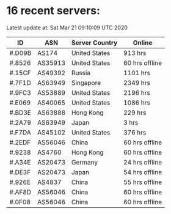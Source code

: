 # 16 recent servers:

Latest update at: Sat Mar 21 09:10:09 UTC 2020

| ID | ASN | Server Country | Online |
| -- | --- | -------------- | ------ |
| #.D09B | AS174 | United States | 913 hrs |
| #.8526 | AS35913 | United States | 60 hrs offline |
| #.15CF | AS49392 | Russia | 1101 hrs |
| #.7F1D | AS63949 | Singapore | 2349 hrs |
| #.9FC3 | AS53889 | United States | 2196 hrs |
| #.E069 | AS40065 | United States | 1086 hrs |
| #.BD3E | AS63888 | Hong Kong | 229 hrs |
| #.2A79 | AS63949 | Japan | 3 hrs |
| #.F7DA | AS45102 | United States | 376 hrs |
| #.2EDF | AS56046 | China | 60 hrs offline |
| #.9238 | AS4760 | Hong Kong | 60 hrs offline |
| #.A34E | AS20473 | Germany | 24 hrs offline |
| #.DE3F | AS20473 | Japan | 54 hrs offline |
| #.926E | AS4837 | China | 55 hrs offline |
| #.AF8D | AS56046 | China | 60 hrs offline |
| #.0F08 | AS56046 | China | 60 hrs offline |

